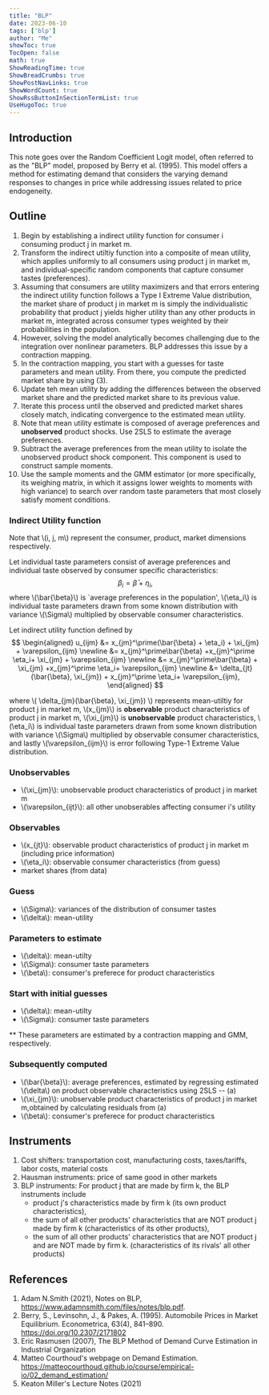 ```yaml
---
title: "BLP" 
date: 2023-06-10
tags: ['blp']
author: "Me"
showToc: true
TocOpen: false
math: true
ShowReadingTime: true
ShowBreadCrumbs: true
ShowPostNavLinks: true
ShowWordCount: true
ShowRssButtonInSectionTermList: true
UseHugoToc: true
---
```


## Introduction 

This note goes over the Random Coefficient Logit model, often referred to as the "BLP" model, proposed by Berry et al. (1995). This model offers a method for estimating demand that considers the varying demand responses to changes in price while addressing issues related to price endogeneity. 

## Outline 

1. Begin by establishing a indirect utility function for consumer i consuming product j in market m. 
2. Transform the indirect utiltiy function into a composite of mean utility, which applies uniformly to all consumers using product j in market m, and individual-specific random components that capture consumer tastes (preferences). 
3.   Assuming that consumers are utility maximizers and that errors entering the indirect utility function follows a Type I Extreme Value distribution, the market share of product j in market m is simply the individualistic probability that product j yields higher utility than any other products in market m, integrated across consumer types weighted by their probabilities in the population. 
4.   However, solving the model analytically becomes challenging due to the integration over nonlinear parameters. BLP addresses this issue by a contraction mapping. 
5.   In the contraction mapping, you start with a guesses for taste parameters and mean utility. From there, you compute the predicted market share by using (3).  
6.   Update teh mean utility by adding the differences between the observed market share and the predicted market share to its previous value. 
7.   Iterate this process until the observed and predicted market shares closely match, indicating convergence to the estimated mean utility.
8.   Note that mean utility estimate is composed of average preferences and **unobserved** product shocks. Use 2SLS to estimate the average preferences. 
9.   Subtract the average preferences from the mean utility to isolate the unobserved product shock component. This component is used to construct sample moments.  
10.  Use the sample moments and the GMM estimator (or more specifically, its weighing matrix, in which it assigns lower weights to moments with high variance) to search over random taste parameters that most closely satisfy moment conditions. 

### Indirect Utility function 

Note that \\(i, j, m\\) represent the consumer, product, market dimensions respectively.

Let individual taste parameters consist of average preferences and individual taste observed by consumer specific characteristics:  
$$ 
\beta_i = \bar{\beta} + \eta_i, 
$$ 
where  \\(\\bar{\beta}\\) is `average preferences in the population', \\(\eta_i\\) is individual taste parameters drawn from some known distribution with variance \\(\Sigma\\) multiplied by observable consumer characteristics. 

Let indirect utility function defined by 
$$ 
\begin{aligned}
    u_{ijm} 
    &= x_{jm}^\prime(\bar{\beta} + \eta_i) + \xi_{jm} + \varepsilon_{ijm} \newline
    &=  x_{jm}^\prime\bar{\beta} +x_{jm}^\prime \eta_i+ \xi_{jm} + \varepsilon_{ijm} \newline
    &= x_{jm}^\prime\bar{\beta} + \xi_{jm} +x_{jm}^\prime \eta_i+ \varepsilon_{ijm} \newline 
    &= \delta_{jt}(\bar{\beta}, \xi_{jm}) + x_{jm}^\prime \eta_i+ \varepsilon_{ijm}, 
\end{aligned}
$$ 

where \\( \delta_{jm}(\bar{\beta}, \xi_{jm}) \\) represents mean-utiltiy for product j in market m, \\(x_{jm}\\) is **observable** product characteristics of product j in market m, \\(\xi_{jm}\\) is **unobservable** product characteristics, \\(\eta_i\\) is individual taste parameters drawn from some known distribution with variance \\(\Sigma\\) multiplied by observable consumer characteristics, and lastly \\(\varepsilon_{ijm}\\) is error following Type-1 Extreme Value distribution.  

### Unobservables 
- \\(\xi_{jm}\\): unobservable product characteristics of product j in market m
- \\(\varepsilon_{ijt}\\): all other unobserables affecting consumer i's utility
### Observables 
- \\(x_{jt}\\): observable product characteristics of product j in market m (including price information)
- \\(\eta_i\\): observable consumer characteristics (from guess)
- market shares (from data)
### Guess
- \\(\Sigma\\): variances of the distribution of consumer tastes
- \\(\delta\\): mean-utility


### Parameters to estimate 
- \\(\delta\\): mean-utilty
- \\(\Sigma\\): consumer taste parameters
- \\(\beta\\): consumer's preferece for product characteristics

### Start with initial guesses
- \\(\delta\\): mean-utilty
- \\(\Sigma\\): consumer taste parameters

** These parameters are estimated by a contraction mapping and GMM, respectively.

### Subsequently computed 
- \\(\bar{\beta}\\): average preferences, estimated by regressing estimated \\(\delta\\) on product observable characteristics using 2SLS -- (a)
- \\(\xi_{jm}\\): unobservable product characteristics of product j in market m,obtained by calculating residuals from (a)
- \\(\beta\\): consumer's preferece for product characteristics



## Instruments

1. Cost shifters: transportation cost, manufacturing costs, taxes/tariffs, labor costs, material costs 
2. Hausman instruments: price of same good in other markets 
3. BLP instruments: For product j that are made by firm k, the BLP instruments include 
   - product j's characteristics made by firm k (its own product characteristics),
    - the sum of all other products' characteristics that are NOT product j made by firm k (characteristics of its other products),
    - the sum of all other products' characteristics that are NOT product j and are NOT made by firm k. (characteristics of its rivals' all other products) 



## References 

1.  Adam N.Smith (2021), Notes on BLP, https://www.adamnsmith.com/files/notes/blp.pdf. 
2.  Berry, S., Levinsohn, J., & Pakes, A. (1995). Automobile Prices in Market Equilibrium. Econometrica, 63(4), 841–890. https://doi.org/10.2307/2171802 
3.  Eric Rasmusen (2007), The BLP Method of Demand Curve Estimation in Industrial Organization 
4.  Matteo Courthoud's webpage on Demand Estimation. https://matteocourthoud.github.io/course/empirical-io/02_demand_estimation/
5.  Keaton Miller's Lecture Notes (2021)
